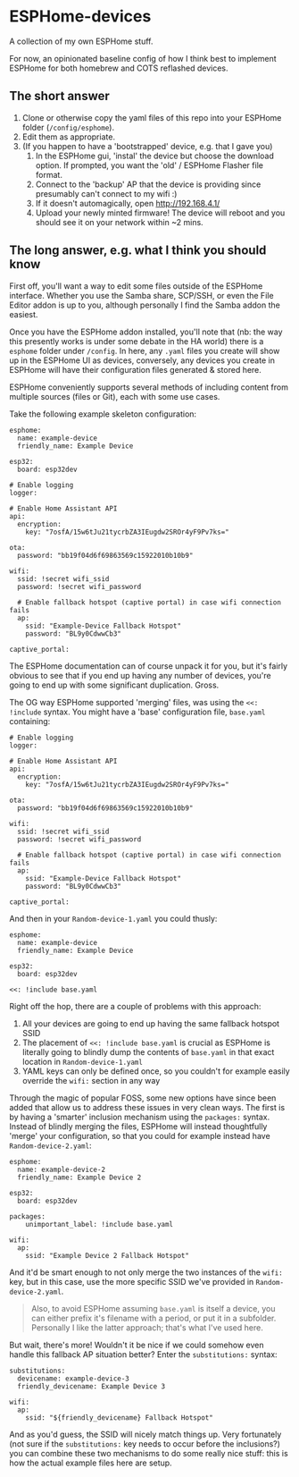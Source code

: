 # ESPHome-devices
A collection of my own ESPHome stuff.

For now, an opinionated baseline config of how I think best to implement ESPHome for both homebrew and COTS reflashed devices.

## The short answer
1. Clone or otherwise copy the yaml files of this repo into your ESPHome folder (`/config/esphome`).
1. Edit them as appropriate.
1. (If you happen to have a 'bootstrapped' device, e.g. that I gave you)
    1. In the ESPHome gui, 'instal' the device but choose the download option. If prompted, you want the 'old' / ESPHome Flasher file format. 
    1. Connect to the 'backup' AP that the device is providing since presumably can't connect to my wifi :)
    1. If it doesn't automagically, open http://192.168.4.1/
    1. Upload your newly minted firmware! The device will reboot and you should see it on your network within ~2 mins.

## The long answer, e.g. what I think you should know

First off, you'll want a way to edit some files outside of the ESPHome interface. Whether you use the Samba share, SCP/SSH, or even the File Editor addon is up to you, although personally I find the Samba addon the easiest.

Once you have the ESPHome addon installed, you'll note that (nb: the way this presently works is under some debate in the HA world) there is a `esphome` folder under `/config`. In here, any `.yaml` files you create will show up in the ESPHome UI as devices, conversely, any devices you create in ESPHome will have their configuration files generated & stored here.

ESPHome conveniently supports several methods of including content from multiple sources (files or Git), each with some use cases.

Take the following example skeleton configuration:

```
esphome:
  name: example-device
  friendly_name: Example Device

esp32:
  board: esp32dev

# Enable logging
logger:

# Enable Home Assistant API
api:
  encryption:
    key: "7osfA/15w6tJu21tycrbZA3IEugdw2SROr4yF9Pv7ks="

ota:
  password: "bb19f04d6f69863569c15922010b10b9"

wifi:
  ssid: !secret wifi_ssid
  password: !secret wifi_password

  # Enable fallback hotspot (captive portal) in case wifi connection fails
  ap:
    ssid: "Example-Device Fallback Hotspot"
    password: "BL9y0CdwwCb3"

captive_portal:
```

The ESPHome documentation can of course unpack it for you, but it's fairly obvious to see that if you end up having any number of devices, you're going to end up with some significant duplication. Gross.

The OG way ESPHome supported 'merging' files, was using the `<<: !include` syntax. You might have a 'base' configuration file, `base.yaml` containing:

```
# Enable logging
logger:

# Enable Home Assistant API
api:
  encryption:
    key: "7osfA/15w6tJu21tycrbZA3IEugdw2SROr4yF9Pv7ks="

ota:
  password: "bb19f04d6f69863569c15922010b10b9"

wifi:
  ssid: !secret wifi_ssid
  password: !secret wifi_password

  # Enable fallback hotspot (captive portal) in case wifi connection fails
  ap:
    ssid: "Example-Device Fallback Hotspot"
    password: "BL9y0CdwwCb3"

captive_portal:
```

And then in your `Random-device-1.yaml` you could thusly:

```
esphome:
  name: example-device
  friendly_name: Example Device

esp32:
  board: esp32dev

<<: !include base.yaml
```

Right off the hop, there are a couple of problems with this approach:
1. All your devices are going to end up having the same fallback hotspot SSID
1. The placement of `<<: !include base.yaml` is crucial as ESPHome is literally going to blindly dump the contents of `base.yaml` in that exact location in `Random-device-1.yaml`
1. YAML keys can only be defined once, so you couldn't for example easily override the `wifi:` section in any way

Through the magic of popular FOSS, some new options have since been added that allow us to address these issues in very clean ways. The first is by having a 'smarter' inclusion mechanism using the `packages:` syntax. Instead of blindly merging the files, ESPHome will instead thoughtfully 'merge' your configuration, so that you could for example instead have `Random-device-2.yaml`:

```
esphome:
  name: example-device-2
  friendly_name: Example Device 2

esp32:
  board: esp32dev

packages:
    unimportant_label: !include base.yaml

wifi:
  ap:
    ssid: "Example Device 2 Fallback Hotspot"
```

And it'd be smart enough to not only merge the two instances of the `wifi:` key, but in this case, use the more specific SSID we've provided in `Random-device-2.yaml`.

> Also, to avoid ESPHome assuming `base.yaml` is itself a device, you can either prefix it's filename with a period, or put it in a subfolder. Personally I like the latter approach; that's what I've used here.

But wait, there's more! Wouldn't it be nice if we could somehow even handle this fallback AP situation better? Enter the `substitutions:` syntax:

```
substitutions:
  devicename: example-device-3
  friendly_devicename: Example Device 3

wifi:
  ap:
    ssid: "${friendly_devicename} Fallback Hotspot"
```

And as you'd guess, the SSID will nicely match things up. Very fortunately (not sure if the `substitutions:` key needs to occur before the inclusions?) you can combine these two mechanisms to do some really nice stuff: this is how the actual example files here are setup.